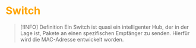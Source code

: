 # <font color = "orange">Switch</font>
>[!INFO] Definition
>Ein Switch ist quasi ein intelligenter Hub, der in der Lage ist, Pakete an einen spezifischen Empfänger zu senden. Hierfür wird die MAC-Adresse entwickelt worden.